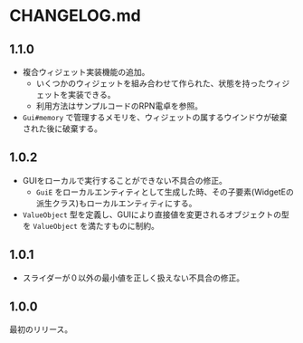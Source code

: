 # CHANGELOG.md

## 1.1.0

- 複合ウィジェット実装機能の追加。
    - いくつかのウィジェットを組み合わせて作られた、状態を持ったウィジェットを実装できる。
    - 利用方法はサンプルコードのRPN電卓を参照。
- `Gui#memory` で管理するメモリを、ウィジェットの属するウインドウが破棄された後に破棄する。

## 1.0.2

- GUIをローカルで実行することができない不具合の修正。
    - `GuiE` をローカルエンティティとして生成した時、その子要素(WidgetEの派生クラス)もローカルエンティティにする。
- `ValueObject` 型を定義し、GUIにより直接値を変更されるオブジェクトの型を `ValueObject` を満たすものに制約。

## 1.0.1

- スライダーが０以外の最小値を正しく扱えない不具合の修正。

## 1.0.0

最初のリリース。
